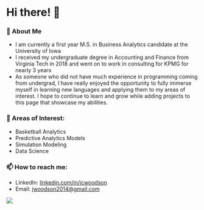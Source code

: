 # Hi there! 👋

### 🔭 About Me
  - I am currently a first year M.S. in Business Analytics candidate at the University of Iowa
  - I received my undergraduate degree in Accounting and Finance from Virginia Tech in 2018 and went on to work in consulting for KPMG for nearly 3 years
  - As someone who did not have much experience in programming coming from undergrad, I have really enjoyed the opportunity to fully immerse myself in learning new languages and applying them to my areas of interest. I hope to continue to learn and grow while adding projects to this page that showcase my abilities.

### 💬 Areas of Interest:
 - Basketball Analytics
 - Predictive Analytics Models
 - Simulation Modeling
 - Data Science

### 📫 How to reach me:
  - LinkedIn: [linkedin.com/in/jcwoodson](https://linkedin.com/in/jcwoodson)
  - Email: jwoodson2014@gmail.com

![](Images/pVYFsP6.jpg)
